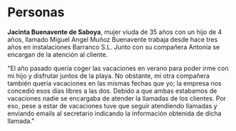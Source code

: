 # Personas

**Jacinta Buenavente de Saboya**, mujer viuda de 35 años con un hijo de 4 años, llamado Miguel Angel Muñoz Buenavente trabaja desde hace tres años en instalaciones Barranco S.L. Junto con su compañera Antonia se encargan de la atención al cliente.

"El año pasado quería coger las vacaciones en verano para poder irme con mi hijo y disfrutar juntos de la playa. No obstante, mi otra compañera también quería vacaciones en las mismas fechas que yo; la empresa nos concedió esos días libres a las dos. Debido a que ambas estabamos de vacaciones nadie se encargaba de atender la llamadas de los clientes. Por eso, pese a estar de vacaciones tuve que seguir atendiendo llamadas y enviando emails al secretario indicando la información obtenida de dicha llamada."